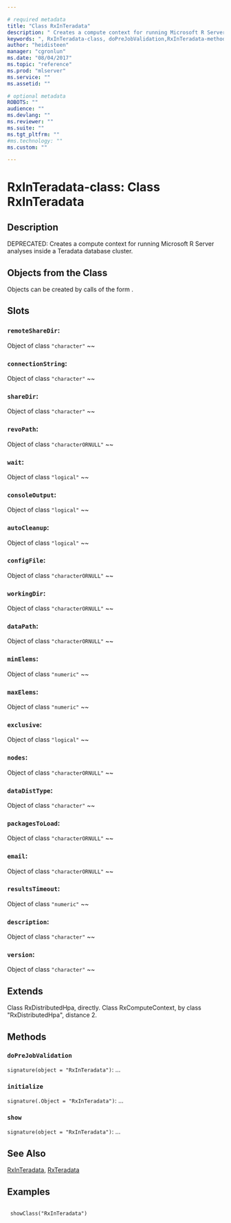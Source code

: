 ```yaml
--- 

# required metadata 
title: "Class RxInTeradata" 
description: " Creates a compute context for running Microsoft R Server analyses inside a Teradata database cluster. " 
keywords: ", RxInTeradata-class, doPreJobValidation,RxInTeradata-method, initialize,RxInTeradata-method, show,RxInTeradata-method, classes" 
author: "heidisteen" 
manager: "cgronlun" 
ms.date: "08/04/2017" 
ms.topic: "reference" 
ms.prod: "mlserver" 
ms.service: "" 
ms.assetid: "" 

# optional metadata 
ROBOTS: "" 
audience: "" 
ms.devlang: "" 
ms.reviewer: "" 
ms.suite: "" 
ms.tgt_pltfrm: "" 
#ms.technology: "" 
ms.custom: "" 

--- 
```







 # RxInTeradata-class: Class RxInTeradata 
 ## Description

DEPRECATED: Creates a compute context for running Microsoft R Server analyses inside a Teradata database cluster.


 ## Objects from the Class 


Objects can be created by calls of the form .


 ## Slots 




### `remoteShareDir`:
Object of class `"character"` ~~ 


### `connectionString`:
Object of class `"character"` ~~ 


### `shareDir`:
Object of class `"character"` ~~ 


### `revoPath`:
Object of class `"characterORNULL"` ~~ 


### `wait`:
Object of class `"logical"` ~~ 


### `consoleOutput`:
Object of class `"logical"` ~~ 


### `autoCleanup`:
Object of class `"logical"` ~~ 


### `configFile`:
Object of class `"characterORNULL"` ~~ 


### `workingDir`:
Object of class `"characterORNULL"` ~~ 


### `dataPath`:
Object of class `"characterORNULL"` ~~ 


### `minElems`:
Object of class `"numeric"` ~~ 


### `maxElems`:
Object of class `"numeric"` ~~ 


### `exclusive`:
Object of class `"logical"` ~~ 


### `nodes`:
Object of class `"characterORNULL"` ~~ 


### `dataDistType`:
Object of class `"character"` ~~ 


### `packagesToLoad`:
Object of class `"characterORNULL"` ~~ 


### `email`:
Object of class `"characterORNULL"` ~~ 


### `resultsTimeout`:
Object of class `"numeric"` ~~ 


### `description`:
Object of class `"character"` ~~ 


### `version`:
Object of class `"character"` ~~ 




 ## Extends 


Class RxDistributedHpa, directly.
Class RxComputeContext, by class "RxDistributedHpa", distance 2.

 ## Methods 




### `doPreJobValidation`
`signature(object = "RxInTeradata")`: ... 


### `initialize`
`signature(.Object = "RxInTeradata")`: ... 


### `show`
`signature(object = "RxInTeradata")`: ... 









 ## See Also

[RxInTeradata](RxInTeradata.md),
[RxTeradata](RxTeradata.md)

 ## Examples

 ```

  showClass("RxInTeradata")
```


